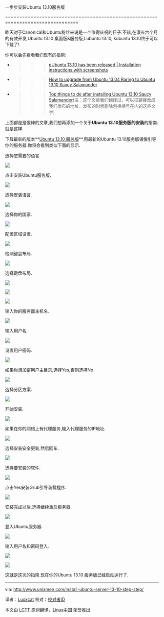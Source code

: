 一步步安装Ubuntu 13.10服务版

================================================================================

昨天对于Canonical和Ubuntu粉丝来说是一个值得庆祝的日子.不错,在漫长六个月的有效开发,Ubuntu 13.10 桌面版&服务版,Lubuntu 13.10, kubuntu 13.10终于可以下载了!.

你可以会先看看我们现有的指南:

- >>> [pUbuntu 13.10 has been released | Installation instructions with screenshots][1]

- >>> [How to upgrade from Ubuntu 13.04 Raring to Ubuntu 13.10 Saucy Salamander][2]

- >>> [Top things to do after installing Ubuntu 13.10 Saucy Salamander][3](注：这个文章我们翻译过，可以把链接改成我们发布的地址，发布的时候删除包括括号在内的这些文字)

上面都是是佷棒的文章,我们想再添加一个关于**Ubuntu 13.10服务版的安装**的指南.就是这样.

下载最新的版本**[Ubuntu 13.10 服务版][4]**.用最新的Ubuntu 13.10服务版镜像引导你的服务器.你将会看到类似下面的显示.

选择您需要的语言.

![](http://180016988.r.cdn77.net/wp-content/uploads/2013/10/Server1.png)

点击安装Ubuntu服务版.

![](http://180016988.r.cdn77.net/wp-content/uploads/2013/10/Server2.png)

选择安装语言.

![](http://180016988.r.cdn77.net/wp-content/uploads/2013/10/Server3.png)

选择你的国家.

![](http://180016988.r.cdn77.net/wp-content/uploads/2013/10/Server4.png)

配置区域设置.

![](http://180016988.r.cdn77.net/wp-content/uploads/2013/10/Server5.png)

检测键盘布局.

![](http://180016988.r.cdn77.net/wp-content/uploads/2013/10/Server6.png)

选择键盘布局.

![](http://180016988.r.cdn77.net/wp-content/uploads/2013/10/Server7.png)

![](http://180016988.r.cdn77.net/wp-content/uploads/2013/10/Server8.png)

![](http://180016988.r.cdn77.net/wp-content/uploads/2013/10/Server9.png)

输入你的服务器主机名.

![](http://180016988.r.cdn77.net/wp-content/uploads/2013/10/Server10.png)

输入用户名.

![](http://180016988.r.cdn77.net/wp-content/uploads/2013/10/Server11.png)

设置用户密码.

![](http://180016988.r.cdn77.net/wp-content/uploads/2013/10/Server12.png)

如果你想加密用户主目录,选择Yes,否则选择No.

![](http://180016988.r.cdn77.net/wp-content/uploads/2013/10/Server13.png)

选择分区方案.

![](http://180016988.r.cdn77.net/wp-content/uploads/2013/10/Server14.png)

开始安装.

![](http://180016988.r.cdn77.net/wp-content/uploads/2013/10/Server15.png)

如果在你的网络上有代理服务,输入代理服务的IP地址.

![](http://180016988.r.cdn77.net/wp-content/uploads/2013/10/Server16.png)

选择安装安全更新,然后回车.

![](http://180016988.r.cdn77.net/wp-content/uploads/2013/10/Server17.png)

选择要安装的软件.

![](http://180016988.r.cdn77.net/wp-content/uploads/2013/10/Server18.png)

点击Yes安装Grub引导装载程序.

![](http://180016988.r.cdn77.net/wp-content/uploads/2013/10/Server20.png)

安装完成以后.选择继续重启服务器.

![](http://180016988.r.cdn77.net/wp-content/uploads/2013/10/Server21.png)

登入Ubuntu服务器.

![](http://180016988.r.cdn77.net/wp-content/uploads/2013/10/Server22.png)

输入用户名和密码登入.

![](http://180016988.r.cdn77.net/wp-content/uploads/2013/10/Server23.png)

![](http://180016988.r.cdn77.net/wp-content/uploads/2013/10/Server24.png)

这就是这次的指南.现在你的Ubuntu 13.10 服务版已经启动运行了.

--------------------------------------------------------------------------------

via: http://www.unixmen.com/install-ubuntu-server-13-10-step-step/

译者：[Luoxcat](https://github.com/Luoxcat) 校对：[校对者ID](https://github.com/校对者ID)

本文由 [LCTT](https://github.com/LCTT/TranslateProject) 原创翻译，[Linux中国](http://linux.cn/) 荣誉推出

[1]:http://www.unixmen.com/ubuntu-13-10-saucy-salamander-released-screenshots/
[2]:http://www.unixmen.com/upgrade-ubuntu-13-04-raring-ubuntu-13-10-saucy-salamander/
[3]:http://www.unixmen.com/top-things-installing-ubuntu-13-10/
[4]:http://releases.ubuntu.com/saucy/
